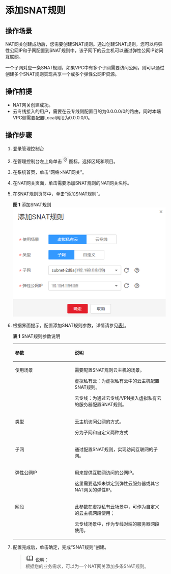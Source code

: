 # 添加SNAT规则<a name="ZH-CN_TOPIC_0127489529"></a>

## 操作场景<a name="zh-cn_topic_0127293981_section18103401105119"></a>

NAT网关创建成功后，您需要创建SNAT规则。通过创建SNAT规则，您可以将弹性公网IP和子网配置到SNAT规则中，该子网下的云主机可以通过弹性公网IP访问互联网。

一个子网对应一条SNAT规则，如果VPC中有多个子网需要访问公网，则可以通过创建多个SNAT规则实现共享一个或多个弹性公网IP资源。

## 操作前提<a name="zh-cn_topic_0127293981_section27241609"></a>

-   NAT网关创建成功。
-   云专线接入的用户，需要在云专线侧配置目的为0.0.0.0/0的路由，同时本端VPC侧需要配置Local网段为0.0.0.0/0。

## 操作步骤<a name="zh-cn_topic_0127293981_section43847892"></a>

1.  登录管理控制台
2.  在管理控制台左上角单击![](figures/icon_location.png)图标，选择区域和项目。
3.  在系统首页，单击“网络\>NAT网关”。
4.  在NAT网关页面，单击需要添加SNAT规则的NAT网关名称。
5.  在SNAT规则页签中，单击“添加SNAT规则”。

    **图 1**  添加SNAT规则<a name="zh-cn_topic_0127293981_fig3534409202"></a>  
    ![](figures/add_snat.png "添加SNAT规则")

6.  根据界面提示，配置添加SNAT规则参数，详情请参见[表1](#zh-cn_topic_0127293981_table4272024117597)。

    **表 1**  SNAT规则参数说明

    <a name="zh-cn_topic_0127293981_table4272024117597"></a>
    <table><thead align="left"><tr id="zh-cn_topic_0127293981_row3248015417597"><th class="cellrowborder" valign="top" width="39%" id="mcps1.2.3.1.1"><p id="zh-cn_topic_0127293981_p1364683317597"><a name="zh-cn_topic_0127293981_p1364683317597"></a><a name="zh-cn_topic_0127293981_p1364683317597"></a><strong id="zh-cn_topic_0127293981_b24166891144739"><a name="zh-cn_topic_0127293981_b24166891144739"></a><a name="zh-cn_topic_0127293981_b24166891144739"></a>参数</strong></p>
    </th>
    <th class="cellrowborder" valign="top" width="61%" id="mcps1.2.3.1.2"><p id="zh-cn_topic_0127293981_p1643000117597"><a name="zh-cn_topic_0127293981_p1643000117597"></a><a name="zh-cn_topic_0127293981_p1643000117597"></a><strong id="zh-cn_topic_0127293981_b1365228517597"><a name="zh-cn_topic_0127293981_b1365228517597"></a><a name="zh-cn_topic_0127293981_b1365228517597"></a>说明</strong></p>
    </th>
    </tr>
    </thead>
    <tbody><tr id="zh-cn_topic_0127293981_row144002379410"><td class="cellrowborder" valign="top" width="39%" headers="mcps1.2.3.1.1 "><p id="zh-cn_topic_0127293981_p2400173718417"><a name="zh-cn_topic_0127293981_p2400173718417"></a><a name="zh-cn_topic_0127293981_p2400173718417"></a>使用场景</p>
    </td>
    <td class="cellrowborder" valign="top" width="61%" headers="mcps1.2.3.1.2 "><p id="zh-cn_topic_0127293981_p4400123718411"><a name="zh-cn_topic_0127293981_p4400123718411"></a><a name="zh-cn_topic_0127293981_p4400123718411"></a>需要配置SNAT规则云主机的场景。</p>
    <p id="zh-cn_topic_0127293981_p392055771016"><a name="zh-cn_topic_0127293981_p392055771016"></a><a name="zh-cn_topic_0127293981_p392055771016"></a>虚拟私有云：为虚拟私有云中的云主机配置SNAT规则。</p>
    <p id="zh-cn_topic_0127293981_p11509135181218"><a name="zh-cn_topic_0127293981_p11509135181218"></a><a name="zh-cn_topic_0127293981_p11509135181218"></a>云专线：为通过云专线/VPN接入虚拟私有云的服务器配置SNAT规则。</p>
    </td>
    </tr>
    <tr id="zh-cn_topic_0127293981_row5681056546"><td class="cellrowborder" valign="top" width="39%" headers="mcps1.2.3.1.1 "><p id="zh-cn_topic_0127293981_p26815562411"><a name="zh-cn_topic_0127293981_p26815562411"></a><a name="zh-cn_topic_0127293981_p26815562411"></a>类型</p>
    </td>
    <td class="cellrowborder" valign="top" width="61%" headers="mcps1.2.3.1.2 "><p id="zh-cn_topic_0127293981_p206811656248"><a name="zh-cn_topic_0127293981_p206811656248"></a><a name="zh-cn_topic_0127293981_p206811656248"></a>云主机访问公网的方式。</p>
    <p id="zh-cn_topic_0127293981_p1557731918158"><a name="zh-cn_topic_0127293981_p1557731918158"></a><a name="zh-cn_topic_0127293981_p1557731918158"></a>分为子网和自定义两种方式</p>
    </td>
    </tr>
    <tr id="zh-cn_topic_0127293981_row3209331417597"><td class="cellrowborder" valign="top" width="39%" headers="mcps1.2.3.1.1 "><p id="zh-cn_topic_0127293981_p4942162717597"><a name="zh-cn_topic_0127293981_p4942162717597"></a><a name="zh-cn_topic_0127293981_p4942162717597"></a>子网</p>
    </td>
    <td class="cellrowborder" valign="top" width="61%" headers="mcps1.2.3.1.2 "><p id="zh-cn_topic_0127293981_p4372884917597"><a name="zh-cn_topic_0127293981_p4372884917597"></a><a name="zh-cn_topic_0127293981_p4372884917597"></a>通过配置SNAT规则，实现访问互联网的子网。</p>
    </td>
    </tr>
    <tr id="zh-cn_topic_0127293981_row5801532217597"><td class="cellrowborder" valign="top" width="39%" headers="mcps1.2.3.1.1 "><p id="zh-cn_topic_0127293981_p162061317597"><a name="zh-cn_topic_0127293981_p162061317597"></a><a name="zh-cn_topic_0127293981_p162061317597"></a>弹性公网IP</p>
    </td>
    <td class="cellrowborder" valign="top" width="61%" headers="mcps1.2.3.1.2 "><p id="zh-cn_topic_0127293981_p94462428451"><a name="zh-cn_topic_0127293981_p94462428451"></a><a name="zh-cn_topic_0127293981_p94462428451"></a>用来提供互联网访问的公网IP。</p>
    <p id="zh-cn_topic_0127293981_p578114194614"><a name="zh-cn_topic_0127293981_p578114194614"></a><a name="zh-cn_topic_0127293981_p578114194614"></a>这里需要选择未绑定到弹性云服务器或其它NAT网关的弹性IP。</p>
    </td>
    </tr>
    <tr id="zh-cn_topic_0127293981_row1979120341918"><td class="cellrowborder" valign="top" width="39%" headers="mcps1.2.3.1.1 "><p id="zh-cn_topic_0127293981_p179118342091"><a name="zh-cn_topic_0127293981_p179118342091"></a><a name="zh-cn_topic_0127293981_p179118342091"></a>网段</p>
    </td>
    <td class="cellrowborder" valign="top" width="61%" headers="mcps1.2.3.1.2 "><p id="zh-cn_topic_0127293981_p18410553917"><a name="zh-cn_topic_0127293981_p18410553917"></a><a name="zh-cn_topic_0127293981_p18410553917"></a>此参数在虚拟私有云场景中，可作为自定义的云主机网段使用；</p>
    <p id="zh-cn_topic_0127293981_p1011311851019"><a name="zh-cn_topic_0127293981_p1011311851019"></a><a name="zh-cn_topic_0127293981_p1011311851019"></a>云专线场景中，作为专线对端的服务器网段使用。</p>
    </td>
    </tr>
    </tbody>
    </table>

7.  配置完成后，单击确定，完成“SNAT规则”创建。

    >![](public_sys-resources/icon-note.gif) **说明：**   
    >根据您的业务需求，可以为一个NAT网关添加多条SNAT规则。  


